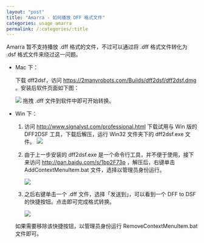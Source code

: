 ```yaml
---
layout: "post"
title: "Amarra - 如何播放 DFF 格式文件"
categories: usage amarra
permalink: /:categories/:title
---
```


Amarra 暂不支持播放 .dff 格式的文件，不过可以通过将 .dff 格式文件转化为 .dsf 格式文件来绕过这一问题。

* Mac 下：

	下载 dff2dsf，访问 https://2manyrobots.com/Builds/dff2dsf/dff2dsf.dmg 。安装后软件页面如下图：

	![](https://i.imgur.com/Q3XjuGY.jpg)
	拖拽 .dff 文件到软件中即可开始转换。

* Win 下：

	1. 访问 http://www.signalyst.com/professional.html 下载试用与 Win 版的 DFF2DSF 工具，下载后解压，运行 Win32 文件夹下的 dff2dsf.exe 文件。	![](https://i.imgur.com/x9atqaH.jpg)

	2. 由于上一步安装的 dff2dsf.exe 是一个命令行工具，并不便于使用，接下来访问 http://pan.baidu.com/s/1bp2F73p ，解压后，右键单击 AddContextMenuItem.bat 文件，选择以管理员身份运行。

		![](https://i.imgur.com/syttPUO.jpg)

	3. 之后右键单击一个 .dff 文件，选择「发送到」，可以看到一个 DFF to DSF 的快捷按钮。点击即可完成格式转换。

		![](https://i.imgur.com/xH4EZ6z.png)

	如果需要移除该快捷按钮，以管理员身份运行 RemoveContextMenuItem.bat 文件即可。
